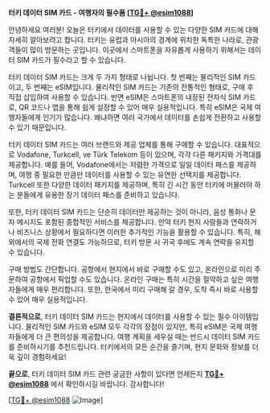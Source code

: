 **터키 데이터 SIM 카드 - 여행자의 필수품 [[TG💪+ @esim1088](https://t.me/s/esim1088)]**

안녕하세요 여러분! 오늘은 터키에서 데이터를 사용할 수 있는 다양한 SIM 카드에 대해 자세히 알아보려고 합니다. 터키는 유럽과 아시아의 경계에 위치한 독특한 나라로, 관광객들이 많이 방문하는 곳입니다. 이곳에서 스마트폰을 자유롭게 사용하기 위해서는 데이터 SIM 카드가 필수라고 할 수 있습니다.

터키 데이터 SIM 카드는 크게 두 가지 형태로 나뉩니다. 첫 번째는 물리적인 SIM 카드이고, 두 번째는 eSIM입니다. 물리적인 SIM 카드는 기존의 전통적인 형태로, 구매 후 직접 삽입하여 사용할 수 있습니다. 반면 eSIM은 스마트폰의 내장된 전자식 SIM 카드로, QR 코드나 앱을 통해 쉽게 설정할 수 있어 매우 실용적입니다. 특히 eSIM은 국제 여행자들에게 인기가 많습니다. 왜냐하면 여러 국가에서 데이터를 손쉽게 전환하고 사용할 수 있기 때문입니다.

터키 데이터 SIM 카드는 여러 브랜드와 제공 업체를 통해 구매할 수 있습니다. 대표적으로 Vodafone, Turkcell, ve Türk Telekom 등이 있으며, 각각 다른 패키지와 가격대를 제공합니다. 예를 들어, Vodafone에서는 저렴한 가격으로 일일 데이터 패스를 제공하며, 여행 중 필요한 만큼만 데이터를 사용할 수 있는 유연한 선택지를 제공합니다. Turkcell 또한 다양한 데이터 패키지를 제공하며, 특히 긴 시간 동안 터키에 머물러야 하는 분들에게 유용한 장기 데이터 패스를 준비하고 있습니다.

또한, 터키 데이터 SIM 카드는 단순히 데이터만 제공하는 것이 아니라, 음성 통화나 문자 메시지도 포함된 종합적인 서비스를 제공합니다. 만약 터키 현지 사람들과 연락하거나 비즈니스 상황에서 필요하다면 이러한 추가적인 기능을 활용할 수 있습니다. 특히, 해외에서의 국제 전화 연결도 가능하므로, 터키 방문 시 귀국 후에도 계속 연락을 유지할 수 있습니다.

구매 방법도 간단합니다. 공항에서 현지에서 바로 구매할 수도 있고, 온라인으로 미리 주문하여 공항에서 픽업할 수도 있습니다. 온라인 구매는 특히 시간을 절약하고 싶은 여행자들에게 매우 편리합니다. 또한, 한국에서 미리 구매해 갈 경우, 도착 즉시 바로 사용할 수 있어 매우 실용적입니다.

**결론적으로**, 터키 데이터 SIM 카드는 현지에서 데이터를 사용할 수 있는 필수 아이템입니다. 물리적인 SIM 카드와 eSIM 모두 각각의 장점이 있지만, 특히 eSIM은 국제 여행자들에게 더 큰 편의성을 제공합니다. 여행 계획을 세우실 때는 반드시 데이터 SIM 카드를 준비하시기를 추천드립니다. 터키에서의 모든 순간을 즐기며, 현지 문화와 정보를 더욱 깊이 경험하세요!

**끝으로**, 터키 데이터 SIM 카드 관련 궁금한 사항이 있다면 언제든지 **[TG💪+ @esim1088](https://t.me/s/esim1088)** 에서 확인하시길 바랍니다. 감사합니다! 

[[TG💪+ @esim1088](https://t.me/s/esim1088) ![Image](https://i.postimg.cc/Y0z9fWf4/image.png)]